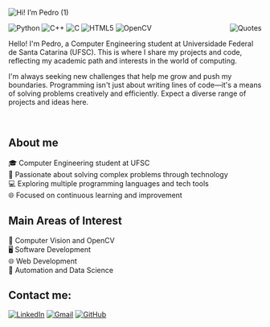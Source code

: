 ![Hi! I’m Pedro (1)](https://github.com/user-attachments/assets/7d16602a-d98f-4d06-90a6-1aed7a3dac46)


<img align='right' src="https://quotes-github-readme.vercel.app/api?type=vertical&theme=dracula" alt="Quotes" width="auto" height="auto">


![Python](https://img.shields.io/badge/Python-3776AB?style=for-the-badge&logo=python&logoColor=white)  ![C++](https://img.shields.io/badge/c++-%2300599C.svg?style=for-the-badge&logo=c%2B%2B&logoColor=white)  ![C](https://img.shields.io/badge/C-00599C?style=for-the-badge&logo=c&logoColor=white)  ![HTML5](https://img.shields.io/badge/HTML5-E34F26?style=for-the-badge&logo=html5&logoColor=white)  ![OpenCV](https://img.shields.io/badge/OpenCV-5C3EE8?style=for-the-badge&logo=opencv&logoColor=white) 

Hello! I'm Pedro, a Computer Engineering student at Universidade Federal de Santa Catarina (UFSC). This is where I share my projects and code, reflecting my academic path and interests in the world of computing.

I'm always seeking new challenges that help me grow and push my boundaries. Programming isn't just about writing lines of code—it's a means of solving problems creatively and efficiently. Expect a diverse range of projects and ideas here.

<br>

## About me  
🎓 Computer Engineering student at UFSC  
🚀 Passionate about solving complex problems through technology  
💻 Exploring multiple programming languages and tech tools  
🌐 Focused on continuous learning and improvement


## Main Areas of Interest  
🧠 Computer Vision and OpenCV  
🖥 Software Development  
🌐 Web Development  
📱 Automation and Data Science


## Contact me:  
[![LinkedIn](https://img.shields.io/badge/LinkedIn-0A66C2?style=for-the-badge&logo=linkedin&logoColor=white)](https://www.linkedin.com/in/pedromagnavita/)  [![Gmail](https://img.shields.io/badge/Gmail-D14836?style=for-the-badge&logo=gmail&logoColor=white)](mailto:patmagnavita@gmail.com)  [![GitHub](https://img.shields.io/badge/GitHub-181717?style=for-the-badge&logo=github&logoColor=white)](https://github.com/pedromagnavita)  
